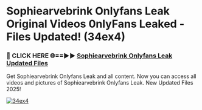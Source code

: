 # Sophiearvebrink Onlyfans Leak Original Videos 0nlyFans Leaked - Files Updated! (34ex4)

<h3>🔴 CLICK HERE 🌐==►► <a href="https://tinyurl.com/3hn5wdd3" rel="nofollow">Sophiearvebrink Onlyfans Leak Updated Files</a></h3>

Get Sophiearvebrink Onlyfans Leak and all content. Now you can access all videos and pictures of Sophiearvebrink Onlyfans Leak. New Updated Files 2025!

[![34ex4](https://i.imgur.com/4HnBqBT.gif)](https://tinyurl.com/3hn5wdd3)
